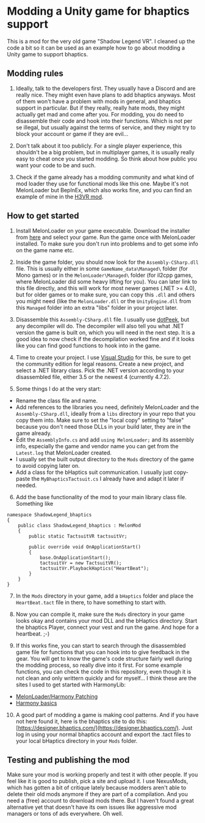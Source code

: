 # Modding a Unity game for bhaptics support

This is a mod for the very old game "Shadow Legend VR". I cleaned up the code a bit so it can be used as an example how to go about modding a Unity game to support bhaptics.

## Modding rules

1. Ideally, talk to the developers first. They usually have a Discord and are really nice. They might even have plans to add bhaptics anyways. Most of them won't have a problem with mods in general, and bhaptics support in particular. But if they really, really hate mods, they might actually get mad and come after you. For modding, you do need to disassemble their code and hook into their functions. Which is not per se illegal, but usually against the terms of service, and they might try to block your account or game if they are evil...

2. Don't talk about it too publicly. For a single player experience, this shouldn't be a big problem, but in multiplayer games, it is usually really easy to cheat once you started modding. So think about how public you want your code to be and such.

3. Check if the game already has a modding community and what kind of mod loader they use for functional mods like this one. Maybe it's not MelonLoader but BepInEx, which also works fine, and you can find an example of mine in the [H3VR mod](https://github.com/floh-bhaptics/H3VR_bhaptics).

## How to get started

1. Install MelonLoader on your game executable. Download the installer from [here](https://melonwiki.xyz/#/?id=requirements) and select your game. Run the game once with MelonLoader installed. To make sure you don't run into problems and to get some info on the game name etc.

2. Inside the game folder, you should now look for the `Assembly-CSharp.dll` file. This is usually either in some `GameName_data\Managed\` folder (for Mono games) or in the `MelonLoader\Managed\` folder (for il2cpp games, where MelonLoader did some heavy lifting for you). You can later link to this file directly, and this will work for most newer games (.NET >= 4.0), but for older games or to make sure, you can copy this `.dll` and others you might need (like the `MelonLoader.dll` or the `UnityEngine.dll` from this `Managed` folder into an extra "libs" folder in your project later.

3. Disassemble this `Assembly-CSharp.dll` file. I usually use [dotPeek](https://www.jetbrains.com/de-de/decompiler/), but any decompiler will do. The decompiler will also tell you what .NET version the game is built on, which you will need in the next step. It is a good idea to now check if the decompilation worked fine and if it looks like you can find good functions to hook into in the game.

4. Time to create your project. I use [Visual Studio](https://visualstudio.microsoft.com/de/vs/community/) for this, be sure to get the community edition for legal reasons. Create a new project, and select a .NET library class. Pick the .NET version according to your disassembled file, either 3.5 or the newest 4 (currently 4.7.2).

5. Some things I do at the very start:
  - Rename the class file and name.
  - Add references to the libraries you need, definitely MelonLoader and the `Assembly-CSharp.dll`, ideally from a `libs` directory in your repo that you copy them into. Make sure to set the "local copy" setting to "false" because you don't need those DLLs in your build later, they are in the game already.
  - Edit the `AssemblyInfo.cs` and add `using MelonLoader;` and its assembly info, especially the game and vendor name you can get from the `Latest.log` that MelonLoader created.
  - I usually set the built output directory to the `Mods` directory of the game to avoid copying later on.
  - Add a class for the bHaptics suit communication. I usually just copy-paste the `MyBhapticsTactsuit.cs` I already have and adapt it later if needed.

6. Add the base functionality of the mod to your main library class file. Something like
```
namespace ShadowLegend_bhaptics
{
    public class ShadowLegend_bhaptics : MelonMod
    {
        public static TactsuitVR tactsuitVr;

        public override void OnApplicationStart()
        {
            base.OnApplicationStart();
            tactsuitVr = new TactsuitVR();
            tactsuitVr.PlaybackHaptics("HeartBeat");
        }
	}
}

```

7. In the `Mods` directory in your game, add a `bHaptics` folder and place the `HeartBeat.tact` file in there, to have something to start with.

8. Now you can compile it, make sure the `Mods` directory in your game looks okay and contains your mod DLL and the bHaptics directory. Start the bhaptics Player, connect your vest and run the game. And hope for a heartbeat. ;-)

9. If this works fine, you can start to search through the disassembled game file for functions that you can hook into to give feedback in the gear. You will get to know the game's code structure fairly well during the modding process, so really dive into it first. For some example functions, you can check the code in this repository, even though it is not clean and only writtern quickly and for myself... I think these are the sites I used to get started with HarmonyLib:
  - [MelonLoader/Harmony Patching](https://github.com/TDToolbox/BTD-Docs/blob/master/Unity%20Engine/MelonLoader/Harmony%20Patching.md)
  - [Harmony basics](https://api.raftmodding.com/modding-tutorials/harmony-basics)

10. A good part of modding a game is making cool patterns. And if you have not here found it, here is the bhaptics site to do this: [https://designer.bhaptics.com/](https://designer.bhaptics.com/). Just log in using your normal bhaptics account and export the .tact files to your local bHaptics directory in your `Mods` folder.

## Testing and publishing the mod

Make sure your mod is working properly and test it with other people. If you feel like it is good to publish, pick a site and upload it. I use NexusMods, which has gotten a bit of critique lately because modders aren't able to delete their old mods anymore if they are part of a compilation. And you need a (free) account to download mods there. But I haven't found a great alternative yet that doesn't have its own issues like aggressive mod managers or tons of ads everywhere. Oh well.
